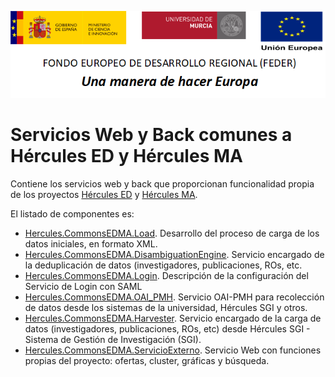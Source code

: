 ![](../Docs/media/CabeceraDocumentosMD.png)

# Servicios Web y Back comunes a Hércules ED y Hércules MA

Contiene los servicios web y back que proporcionan funcionalidad propia de los proyectos [Hércules ED](https://github.com/HerculesCRUE/HerculesED) y [Hércules MA](https://github.com/HerculesCRUE/HerculesMA).

El listado de componentes es:

- [Hercules.CommonsEDMA.Load](./Hercules.CommonsEDMA.Load). Desarrollo del proceso de carga de los datos iniciales, en formato XML.
- [Hercules.CommonsEDMA.DisambiguationEngine](./Hercules.CommonsEDMA.DisambiguationEngine). Servicio encargado de la deduplicación de datos (investigadores, publicaciones, ROs, etc.
- [Hercules.CommonsEDMA.Login](./Hercules.CommonsEDMA.Login). Descripción de la configuración del Servicio de Login con SAML
- [Hercules.CommonsEDMA.OAI_PMH](./Hercules.CommonsEDMA.OAI_PMH). Servicio OAI-PMH para recolección de datos desde los sistemas de la universidad, Hércules SGI y otros.
- [Hercules.CommonsEDMA.Harvester](./Hercules.CommonsEDMA.Harvester). Servicio encargado de la carga de datos (investigadores, publicaciones, ROs, etc) desde Hércules SGI - Sistema de Gestión de Investigación (SGI).
- [Hercules.CommonsEDMA.ServicioExterno](./Hercules.CommonsEDMA.ServicioExterno). Servicio Web con funciones propias del proyecto: ofertas, cluster, gráficas y búsqueda.
